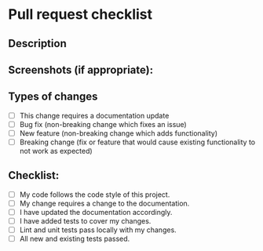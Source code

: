 # Pull request checklist

## Description
<!--- Describe your changes in detail -->


## Screenshots (if appropriate):

## Types of changes
<!--- What types of changes does your code introduce? Put an `x` in all the boxes that apply: -->
- [ ] This change requires a documentation update
- [ ] Bug fix (non-breaking change which fixes an issue)
- [ ] New feature (non-breaking change which adds functionality)
- [ ] Breaking change (fix or feature that would cause existing functionality to not work as expected)

## Checklist:
<!--- Go over all the following points, and put an `x` in all the boxes that apply. -->
<!--- If you're unsure about any of these, don't hesitate to ask. We're here to help! -->
- [ ] My code follows the code style of this project.
- [ ] My change requires a change to the documentation.
- [ ] I have updated the documentation accordingly.
- [ ] I have added tests to cover my changes.
- [ ] Lint and unit tests pass locally with my changes.
- [ ] All new and existing tests passed.
